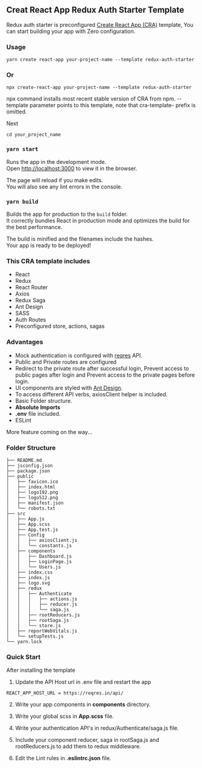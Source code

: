 ## Creat React App Redux Auth Starter Template

Redux auth starter is preconfigured [Create React App (CRA)](https://github.com/facebook/create-react-app) template, You can start building your app with Zero configuration.

### Usage

```
yarn create react-app your-project-name --template redux-auth-starter
```
### Or

```
npx create-react-app your-project-name --template redux-auth-starter
```

npx command installs most recent stable version of CRA from npm. --template parameter points to this template, note that cra-template- prefix is omitted.

Next 
```
cd your_project_name
```

### `yarn start`

Runs the app in the development mode.\
Open [http://localhost:3000](http://localhost:3000) to view it in the browser.

The page will reload if you make edits.\
You will also see any lint errors in the console.

### `yarn build`

Builds the app for production to the `build` folder.\
It correctly bundles React in production mode and optimizes the build for the best performance.

The build is minified and the filenames include the hashes.\
Your app is ready to be deployed!

### This CRA template includes
 - React
 - Redux
 - React Router
 - Axios
 - Redux Saga
 - Ant Design
 - SASS
 - Auth Routes
 - Preconfigured store, actions, sagas 

### Advantages
- Mock authentication is configured with [reqres](https://reqres.in/) API.
- Public and Private routes are configured
- Redirect to the private route after successful login, Prevent access to public pages after login and Prevent access to the private pages before login.
- UI components are styled with [Ant Design](https://ant.design/).
- To access different API verbs, axiosClient helper is included.
- Basic Folder structure.
- **Absolute Imports**
- **.env** file included.
- ESLint 

More feature coming on the way...

### Folder Structure
```
├── README.md
├── jsconfig.json
├── package.json
├── public
│   ├── favicon.ico
│   ├── index.html
│   ├── logo192.png
│   ├── logo512.png
│   ├── manifest.json
│   └── robots.txt
├── src
│   ├── App.js
│   ├── App.scss
│   ├── App.test.js
│   ├── Config
│   │   ├── axiosClient.js
│   │   └── constants.js
│   ├── components
│   │   ├── Dashboard.js
│   │   ├── LoginPage.js
│   │   └── Users.js
│   ├── index.css
│   ├── index.js
│   ├── logo.svg
│   ├── redux
│   │   ├── Authenticate
│   │   │   ├── actions.js
│   │   │   ├── reducer.js
│   │   │   └── saga.js
│   │   ├── rootReducers.js
│   │   ├── rootSaga.js
│   │   └── store.js
│   ├── reportWebVitals.js
│   └── setupTests.js
└── yarn.lock
```
### Quick Start

After installing the template

1. Update the API Host url in .env file and restart the app

```
REACT_APP_HOST_URL = https://reqres.in/api/
```

2. Write your app components in **components** directory.


3. Write your global scss in **App.scss** file.


4. Write your authentication API's in redux/Authenticate/saga.js file.


5. Include your component reducer,  saga in rootSaga.js and rootReducers.js to add them to redux middleware.


6. Edit the Lint rules in **.eslintrc.json** file.

